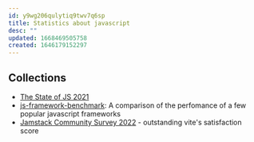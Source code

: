 ```yaml
---
id: y9wg206qulytiq9twv7q6sp
title: Statistics about javascript
desc: ""
updated: 1668469505758
created: 1646179152297
---
```


## Collections

- [The State of JS 2021](https://2021.stateofjs.com/)
- [js-framework-benchmark](https://github.com/krausest/js-framework-benchmark): A comparison of the perfomance of a few popular javascript frameworks
- [Jamstack Community Survey 2022](https://jamstack.org/survey/2022/#frameworks-by-usage-and-satisfaction) - outstanding vite's satisfaction score
